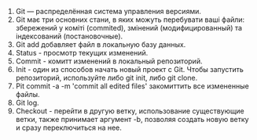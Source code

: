 1) Git — распределённая система управления версиями.
2) Git має три основних стани, в яких можуть перебувати ваші файли: збережений у коміті (commited), змінений (модифицированный) та індексований (постановочные).
3) Git add добавляет файл в локальную базу данных.
4) Status - просмотр текущих изменений.
5) Commit - комитт изменений в локальный репозиторий.
6) Init - один из способов начать новый проект с Git. Чтобы запустить репозиторий, используйте либо git init, либо git clone.
7) Pit commit -a -m 'commit all edited files' закомиттить все измененные файлы.
8) Git log.
9) Сheckout - перейти в другую ветку, использование существующие ветки, также принимает аргумент -b, позволяя создать новую ветку и сразу переключиться на нее.
